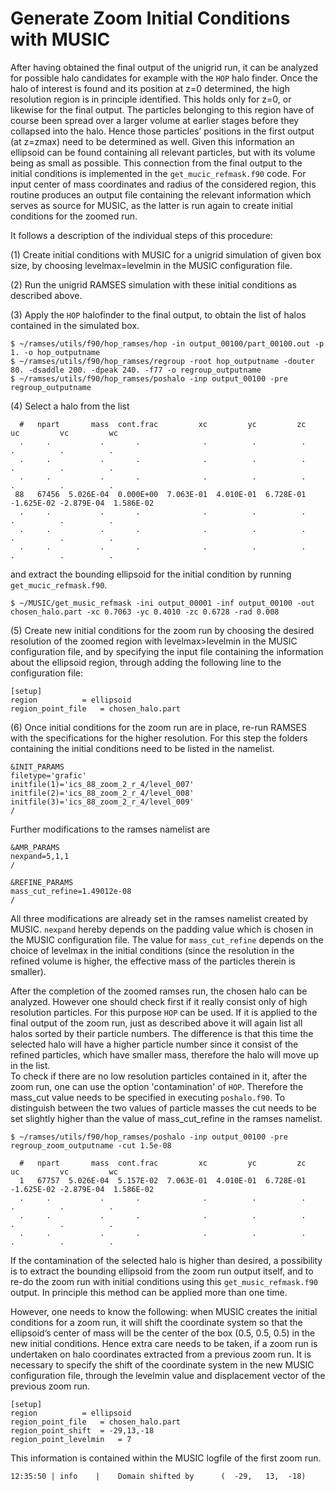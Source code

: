 

# Generate Zoom Initial Conditions with MUSIC

After having obtained the final output of the unigrid run, it can be analyzed for possible halo candidates for example with the `HOP` halo finder. Once the halo of interest is found and its position at z=0 determined, the high resolution region is in principle identified. This holds only for z=0, or likewise for the final output. The particles belonging to this region have of course been spread over a larger volume at earlier stages before they collapsed into the halo. Hence those particles’ positions in the first output (at z=zmax) need to be determined as well. Given this information an ellipsoid can be found containing all relevant particles, but with its volume being as small as possible. This connection from the final output to the initial conditions is implemented in the `get_mucic_refmask.f90` code. For input center of mass coordinates and radius of the considered region, this routine produces an output file containing the relevant information which serves as source for MUSIC, as the latter is run again to create initial conditions for the zoomed run.
 
It follows a description of the individual steps of this procedure:

(1) Create initial conditions with MUSIC for a unigrid simulation of given box size, by choosing levelmax=levelmin in the MUSIC configuration file.

(2) Run the unigrid RAMSES simulation with these initial conditions as described above.

(3) Apply the `HOP` halofinder to the final output, to obtain the list of halos contained in the simulated box.
```
$ ~/ramses/utils/f90/hop_ramses/hop -in output_00100/part_00100.out -p 1. -o hop_outputname
$ ~/ramses/utils/f90/hop_ramses/regroup -root hop_outputname -douter 80. -dsaddle 200. -dpeak 240. -f77 -o regroup_outputname
$ ~/ramses/utils/f90/hop_ramses/poshalo -inp output_00100 -pre regroup_outputname 
```
(4) Select a halo from the list
```
  #   npart       mass  cont.frac         xc         yc         zc         uc         vc         wc
  .     .           .       .              .          .          .          .          .          .
  .     .           .       .              .          .          .          .          .          .
  .     .           .       .              .          .          .          .          .          .
 88   67456  5.026E-04  0.000E+00  7.063E-01  4.010E-01  6.728E-01 -1.625E-02 -2.879E-04  1.586E-02
  .     .           .       .              .          .          .          .          .          .
  .     .           .       .              .          .          .          .          .          .
  .     .           .       .              .          .          .          .          .          .

```
and extract the bounding ellipsoid for the initial condition by running `get_mucic_refmask.f90`.

```
$ ~/MUSIC/get_music_refmask -ini output_00001 -inf output_00100 -out chosen_halo.part -xc 0.7063 -yc 0.4010 -zc 0.6728 -rad 0.008  
```

(5) Create new initial conditions for the zoom run by choosing the desired resolution of the zoomed region with levelmax>levelmin in the MUSIC configuration file, and by specifying the input file containing the information about the ellipsoid region, through adding the following line to the configuration file:

```
[setup]
region 			= ellipsoid
region_point_file 	= chosen_halo.part

```

(6) Once initial conditions for the zoom run are in place, re-run RAMSES with the specifications for the higher resolution. For this step the folders containing the initial conditions need to be listed in the namelist.   

```
&INIT_PARAMS
filetype='grafic'
initfile(1)='ics_88_zoom_2_r_4/level_007'
initfile(2)='ics_88_zoom_2_r_4/level_008'
initfile(3)='ics_88_zoom_2_r_4/level_009'
/
```

Further modifications to the ramses namelist are

```
&AMR_PARAMS
nexpand=5,1,1
/

&REFINE_PARAMS
mass_cut_refine=1.49012e-08
/
```
All three modifications are already set in the ramses namelist created by MUSIC. `nexpand` hereby depends on the padding value which is chosen in the MUSIC configuration file. The value for `mass_cut_refine` depends on the choice of levelmax in the initial conditions (since the resolution in the refined volume is higher, the effective mass of the particles therein is smaller).

After the completion of the zoomed ramses run, the chosen halo can be analyzed. However one should check first if it really consist only of high resolution particles. For this purpose `HOP` can be used. If it is applied to the final output of the zoom run, just as described above it will again list all halos sorted by their particle numbers. The difference is that this time the selected halo will have a higher particle number since it consist of the refined particles, which have smaller mass, therefore the halo will move up in the list.    
To check if there are no low resolution particles contained in it, after the zoom run, one can use the option 'contamination' of `HOP`.
Therefore the mass_cut value needs to be specified in executing `poshalo.f90`. To distinguish between the two values of particle masses the cut needs to be set slightly higher than the value of mass_cut_refine in the ramses namelist.  

```
$ ~/ramses/utils/f90/hop_ramses/poshalo -inp output_00100 -pre regroup_zoom_outputname -cut 1.5e-08
```
```
  #   npart       mass  cont.frac         xc         yc         zc         uc         vc         wc
  1   67757  5.026E-04  5.157E-02  7.063E-01  4.010E-01  6.728E-01 -1.625E-02 -2.879E-04  1.586E-02
  .     .           .       .              .          .          .          .          .          .
  .     .           .       .              .          .          .          .          .          .
  .     .           .       .              .          .          .          .          .          .

```
If the contamination of the selected halo is higher than desired, a possibility is to extract the bounding ellipsoid from the zoom run output itself, and to re-do the zoom run with initial conditions using this `get_music_refmask.f90` output. In principle this method can be applied more than one time. 

However, one needs to know the following: when MUSIC creates the initial conditions for a zoom run, it will shift the coordinate system so that the ellipsoid’s center of mass will be the center of the box (0.5, 0.5, 0.5) in the new initial conditions. Hence extra care needs to be taken, if a zoom run is undertaken on halo coordinates extracted from a previous zoom run. It is necessary to specify the shift of the coordinate system in the new MUSIC configuration file, through the levelmin value and displacement vector of the previous zoom run. 

```
[setup]
region 			= ellipsoid
region_point_file 	= chosen_halo.part
region_point_shift 	= -29,13,-18
region_point_levelmin 	= 7
```

This information is contained within the MUSIC logfile of the first zoom run.    
```
12:35:50 | info    |    Domain shifted by      (  -29,   13,  -18)
```